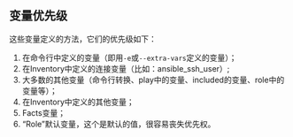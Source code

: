 ## 变量优先级

这些变量定义的方法，它们的优先级如下：

1. 在命令行中定义的变量（即用`-e`或`--extra-vars`定义的变量）；
2. 在Inventory中定义的连接变量（比如：ansible_ssh_user）;
3. 大多数的其他变量（命令行转换、play中的变量、included的变量、role中的变量等）；
4. 在Inventory中定义的其他变量；
5. Facts变量；
6. “Role”默认变量，这个是默认的值，很容易丧失优先权。